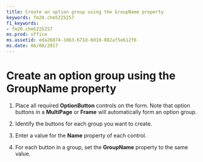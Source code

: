 ```yaml
---
title: Create an option group using the GroupName property
keywords: fm20.chm5225257
f1_keywords:
- fm20.chm5225257
ms.prod: office
ms.assetid: eda26874-3d63-671d-8d10-882af5e612f6
ms.date: 06/08/2017
---
```



# Create an option group using the GroupName property




1. Place all required  **OptionButton** controls on the form. Note that option buttons in a **MultiPage** or **Frame** will automatically form an option group.
    
2. Identify the buttons for each group you want to create.
    
3. Enter a value for the  **Name** property of each control.
    
4. For each button in a group, set the  **GroupName** property to the same value.
    




